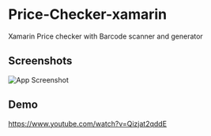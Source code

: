 
# Price-Checker-xamarin

Xamarin Price checker with Barcode scanner and generator

## Screenshots

![App Screenshot](https://lh3.googleusercontent.com/TWQWKkRfivbL6namkRlNGU2MQHBzeqXcDoMrDwiVPG2iqWgqFNWcf4eeAsXniZ7iA8diROZgnnoWnp_40YTqjIG1axsZnt69CHKZn_Ed8d18-83bGER0g9wLNcvomm4Do8awleod0U6H8o3-X9Mbpj1WxfAAyE5REwiL-74jW4hUeUeG5Wm_3paHKQ9sKXHsfsaK6WxWPedRwtaZIyJMo9dYX2Jz-bxT4QXAmpAY1lpLgLkT13hxgM3oYt--h08cNt9zFzpCRG28-NOE_ihXGMYrQCV9OjqNtOwZPYIMHVO6N0kQw-aEzRkFzEp1RtLlWnjUWjOYH9JaQ7TwSTQzzDUFKwBFb8eo28JkVCWHRHmZMvZzUCzLhSVnVIVDL6_JxjAwnTaEDOkYlOuS30ww69i-czquuWickxCEfd-R3jnYQA9BwtV8HO2_eo9jFFd2Kk9EiS0buUnx2IQhFd5AlK1U5nx0vz9aG1IlwgGj_0EPC2Ocs5DBMZ0MMvD95d5xCHlgbVw0zlD8XXcUsdVM7QLyoTkFhwg1uyu93C2OicWLaGHsPFGsNVoRb-PfJ6x0C76cpi8Gl2_TzH9SjFNYW2cF4TDF9r_QeZnpPkMO_dpchLVFOi2UbKZU8zEtrp2qCubI3dxz-Qjzh1tm9e6mHMCTfSua6vZsAy2ckS0sEAnN-BZxhlUZie9fUnCVNR0UMkscFQMH0V0s5eGpKjmn2nuUj3KU339Cx5V34GZvN26t8VXcPbLRMxbE3tdXSrGJkyoPahJjXCT-hpirRSdNbKV5KvJ5b4G4ehdPGnambbkU_Yt_HIiN33YIGeVCS9Rb7Zc=w393-h870-no?authuser=0)


## Demo

https://www.youtube.com/watch?v=Qizjat2qddE
